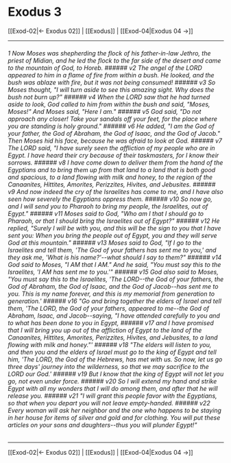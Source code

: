 # Exodus 3

[[Exod-02|← Exodus 02]] | [[Exodus]] | [[Exod-04|Exodus 04 →]]
***

###### 1 Now Moses was shepherding the flock of his father-in-law Jethro, the priest of Midian, and he led the flock to the far side of the desert and came to the mountain of God, to Horeb. ###### v2 The angel of the LORD appeared to him in a flame of fire from within a bush. He looked, and the bush was ablaze with fire, but it was not being consumed! ###### v3 So Moses thought, "I will turn aside to see this amazing sight. Why does the bush not burn up?" ###### v4 When the LORD saw that he had turned aside to look, God called to him from within the bush and said, "Moses, Moses!" And Moses said, "Here I am." ###### v5 God said, "Do not approach any closer! Take your sandals off your feet, for the place where you are standing is holy ground." ###### v6 He added, "I am the God of your father, the God of Abraham, the God of Isaac, and the God of Jacob." Then Moses hid his face, because he was afraid to look at God. ###### v7 The LORD said, "I have surely seen the affliction of my people who are in Egypt. I have heard their cry because of their taskmasters, for I know their sorrows. ###### v8 I have come down to deliver them from the hand of the Egyptians and to bring them up from that land to a land that is both good and spacious, to a land flowing with milk and honey, to the region of the Canaanites, Hittites, Amorites, Perizzites, Hivites, and Jebusites. ###### v9 And now indeed the cry of the Israelites has come to me, and I have also seen how severely the Egyptians oppress them. ###### v10 So now go, and I will send you to Pharaoh to bring my people, the Israelites, out of Egypt." ###### v11 Moses said to God, "Who am I that I should go to Pharaoh, or that I should bring the Israelites out of Egypt?" ###### v12 He replied, "Surely I will be with you, and this will be the sign to you that I have sent you: When you bring the people out of Egypt, you and they will serve God at this mountain." ###### v13 Moses said to God, "If I go to the Israelites and tell them, 'The God of your fathers has sent me to you,' and they ask me, 'What is his name?'--what should I say to them?" ###### v14 God said to Moses, "I AM that I AM." And he said, "You must say this to the Israelites, 'I AM has sent me to you.'" ###### v15 God also said to Moses, "You must say this to the Israelites, 'The LORD--the God of your fathers, the God of Abraham, the God of Isaac, and the God of Jacob--has sent me to you. This is my name forever, and this is my memorial from generation to generation.' ###### v16 "Go and bring together the elders of Israel and tell them, 'The LORD, the God of your fathers, appeared to me--the God of Abraham, Isaac, and Jacob--saying, "I have attended carefully to you and to what has been done to you in Egypt, ###### v17 and I have promised that I will bring you up out of the affliction of Egypt to the land of the Canaanites, Hittites, Amorites, Perizzites, Hivites, and Jebusites, to a land flowing with milk and honey."' ###### v18 "The elders will listen to you, and then you and the elders of Israel must go to the king of Egypt and tell him, 'The LORD, the God of the Hebrews, has met with us. So now, let us go three days' journey into the wilderness, so that we may sacrifice to the LORD our God.' ###### v19 But I know that the king of Egypt will not let you go, not even under force. ###### v20 So I will extend my hand and strike Egypt with all my wonders that I will do among them, and after that he will release you. ###### v21 "I will grant this people favor with the Egyptians, so that when you depart you will not leave empty-handed. ###### v22 Every woman will ask her neighbor and the one who happens to be staying in her house for items of silver and gold and for clothing. You will put these articles on your sons and daughters--thus you will plunder Egypt!"

***
[[Exod-02|← Exodus 02]] | [[Exodus]] | [[Exod-04|Exodus 04 →]]
